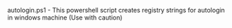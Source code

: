 autologin.ps1 - This powershell script creates registry strings for autologin in windows machine (Use with caution)
